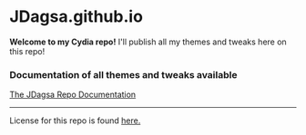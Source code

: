 # JDagsa.github.io

**Welcome to my Cydia repo!**
I'll publish all my themes and tweaks here on this repo!

### Documentation of all themes and tweaks available
[The JDagsa Repo Documentation](https://www.github.com/JDagsa/JDagsa.github.io/wiki)
***
License for this repo is found [here.](https://github.com/JDagsa/JDagsa.github.io/blob/master/LICENSE.txt)
